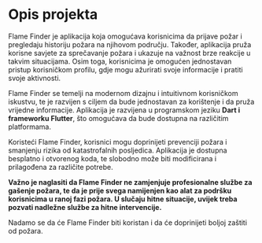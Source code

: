 <h1>Opis projekta</h1>

Flame Finder je aplikacija koja omogućava korisnicima da prijave požar i pregledaju historiju požara na njihovom području. Također, aplikacija pruža korisne savjete za sprečavanje požara i ukazuje na važnost brze reakcije u takvim situacijama. Osim toga, korisnicima je omogućen jednostavan pristup korisničkom profilu, gdje mogu ažurirati svoje informacije i pratiti svoje aktivnosti.

Flame Finder se temelji na modernom dizajnu i intuitivnom korisničkom iskustvu, te je razvijen s ciljem da bude jednostavan za korištenje i da pruža vrijedne informacije. Aplikacija je razvijena u programskom jeziku <b>Dart i frameworku Flutter</b>, što omogućava da bude dostupna na različitim platformama.

Koristeći Flame Finder, korisnici mogu doprinijeti prevenciji požara i smanjenju rizika od katastrofalnih posljedica. Aplikacija je dostupna besplatno i otvorenog koda, te slobodno može biti modificirana i prilagođena za različite potrebe.

<b>Važno je naglasiti da Flame Finder ne zamjenjuje profesionalne službe za gašenje požara, te da je prije svega namijenjen kao alat za podršku korisnicima u ranoj fazi požara. U slučaju hitne situacije, uvijek treba pozvati nadležne službe za hitne intervencije.</b>

Nadamo se da će Flame Finder biti koristan i da će doprinijeti boljoj zaštiti od požara.
